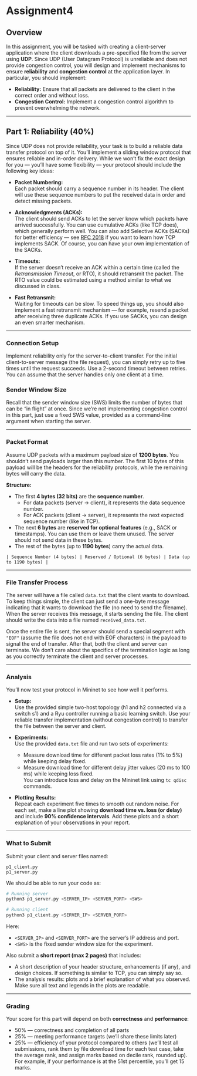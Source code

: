 # Assignment4

## Overview

In this assignment, you will be tasked with creating a client-server application where the client downloads a pre-specified file from the server using **UDP**. Since UDP (User Datagram Protocol) is unreliable and does not provide congestion control, you will design and implement mechanisms to ensure **reliability** and **congestion control** at the application layer. In particular, you should implement:

- **Reliability:** Ensure that all packets are delivered to the client in the correct order and without loss.
- **Congestion Control:** Implement a congestion control algorithm to prevent overwhelming the network. 

---

## Part 1: Reliability (40%)

Since UDP does not provide reliability, your task is to build a reliable data transfer protocol on top of it. You’ll implement a sliding window protocol that ensures reliable and in-order delivery. While we won’t fix the exact design for you — you’ll have some flexibility — your protocol should include the following key ideas:

- **Packet Numbering:**  
  Each packet should carry a sequence number in its header. The client will use these sequence numbers to put the received data in order and detect missing packets.

- **Acknowledgments (ACKs):**  
  The client should send ACKs to let the server know which packets have arrived successfully. You can use cumulative ACKs (like TCP does), which generally perform well. You can also add Selective ACKs (SACKs) for better efficiency — see [RFC 2018](https://datatracker.ietf.org/doc/html/rfc2018) if you want to learn how TCP implements SACK. Of course, you can have your own implementation of the SACKs. 

- **Timeouts:**  
  If the server doesn’t receive an ACK within a certain time (called the *Retransmission Timeout*, or RTO), it should retransmit the packet. The RTO value could be estimated using a method similar to what we discussed in class.

- **Fast Retransmit:**  
  Waiting for timeouts can be slow. To speed things up, you should also implement a fast retransmit mechanism — for example, resend a packet after receiving three duplicate ACKs. If you use SACKs, you can design an even smarter mechanism.

---

### Connection Setup

Implement reliability only for the server-to-client transfer. For the initial client-to-server message (the file request), you can simply retry up to five times until the request succeeds. Use a 2-second timeout between retries. You can assume that the server handles only one client at a time.

### Sender Window Size

Recall that the sender window size (SWS) limits the number of bytes that can be “in flight” at once. Since we’re not implementing congestion control in this part, just use a fixed SWS value, provided as a command-line argument when starting the server.

---

### Packet Format

Assume UDP packets with a maximum payload size of **1200 bytes**. You shouldn’t send payloads larger than this number. The first 10 bytes of this payload will be the headers for the reliability protocols, while the remaining bytes will carry the data.

**Structure:**
- The first **4 bytes (32 bits)** are the **sequence number**.  
  - For data packets (server → client), it represents the data sequence number.  
  - For ACK packets (client → server), it represents the next expected sequence number (like in TCP).
- The next **6 bytes** are **reserved for optional features** (e.g., SACK or timestamps). You can use them or leave them unused. The server should not send data in these bytes.
- The rest of the bytes (up to **1190 bytes**) carry the actual data.

```
| Sequence Number (4 bytes) | Reserved / Optional (6 bytes) | Data (up to 1190 bytes) |
```

---

### File Transfer Process

The server will have a file called `data.txt` that the client wants to download. To keep things simple, the client can just send a one-byte message indicating that it wants to download the file (no need to send the filename). When the server receives this message, it starts sending the file. The client should write the data into a file named `received_data.txt`.  

Once the entire file is sent, the server should send a special segment with `"EOF"` (assume the file does not end with EOF characters) in the payload to signal the end of transfer. After that, both the client and server can terminate. We don’t care about the specifics of the termination logic as long as you correctly terminate the client and server processes.

---

### Analysis

You’ll now test your protocol in Mininet to see how well it performs.

- **Setup:**  
  Use the provided simple two-host topology (h1 and h2 connected via a switch s1) and a Ryu controller running a basic learning switch. Use your reliable transfer implementation (without congestion control) to transfer the file between the server and client.

- **Experiments:**  
  Use the provided `data.txt` file and run two sets of experiments:
  - Measure download time for different packet loss rates (1% to 5%) while keeping delay fixed.
  - Measure download time for different delay jitter values (20 ms to 100 ms) while keeping loss fixed.  
  You can introduce loss and delay on the Mininet link using `tc qdisc` commands.

- **Plotting Results:**  
  Repeat each experiment five times to smooth out random noise. For each set, make a line plot showing **download time vs. loss (or delay)** and include **90% confidence intervals**. Add these plots and a short explanation of your observations in your report.

---

### What to Submit

Submit your client and server files named:

```
p1_client.py
p1_server.py
```

We should be able to run your code as:

```bash
# Running server
python3 p1_server.py <SERVER_IP> <SERVER_PORT> <SWS>

# Running client
python3 p1_client.py <SERVER_IP> <SERVER_PORT>
```

Here:
- `<SERVER_IP>` and `<SERVER_PORT>` are the server’s IP address and port.
- `<SWS>` is the fixed sender window size for the experiment.

Also submit a **short report (max 2 pages)** that includes:
- A short description of your header structure, enhancements (if any), and design choices. If something is similar to TCP, you can simply say so.
- The analysis results: plots and a brief explanation of what you observed. Make sure all text and legends in the plots are readable.

---

### Grading

Your score for this part will depend on both **correctness** and **performance**:

- 50% — correctness and completion of all parts  
- 25% — meeting performance targets (we’ll share these limits later)  
- 25% — efficiency of your protocol compared to others (we’ll test all submissions, rank them by file download time for each test case, take the average rank, and assign marks based on decile rank, rounded up). For example, if your performance is at the 51st percentile, you’ll get 15 marks.
